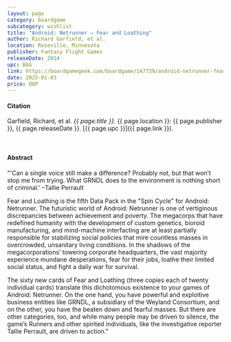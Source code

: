 ```yaml
---
layout: page
category: boardgame
subcategory: wishlist
title: "Android: Netrunner – Fear and Loathing"
author: Richard Garfield, et al.
location: Roseville, Minnesota
publisher: Fantasy Flight Games
releaseDate: 2014
upc: BGG
link: https://boardgamegeek.com/boardgame/147739/android-netrunner-fear-and-loathing
date: 2025-01-03
price: OOP
---
```


#### Citation

Garfield, Richard, et al. *{{ page.title }}.* {{ page.location }}: {{ page.publisher }}, {{ page.releaseDate }}. [{{ page.upc }}]({{ page.link }}).

<br>


#### Abstract

"'Can a single voice still make a difference? Probably not, but that won’t stop me from trying. What GRNDL does to the environment is nothing short of criminal.' –Tallie Perrault

Fear and Loathing is the fifth Data Pack in the "Spin Cycle" for Android: Netrunner. The futuristic world of Android: Netrunner is one of vertiginous discrepancies between achievement and poverty. The megacorps that have redefined humanity with the development of custom genetics, bioroid manufacturing, and mind-machine interfacting are at least partially responsible for stabilizing social policies that mire countless masses in overcrowded, unsanitary living conditions. In the shadows of the megacorporations’ towering corporate headquarters, the vast majority experience mundane desperations, fear for their jobs, loathe their limited social status, and fight a daily war for survival.

The sixty new cards of Fear and Loathing (three copies each of twenty individual cards) translate this dichotomous existence to your games of Android: Netrunner. On the one hand, you have powerful and exploitive business entities like GRNDL, a subsidiary of the Weyland Consortium, and on the other, you have the beaten down and fearful masses. But there are other categories, too, and while many people may be driven to silence, the game’s Runners and other spirited individuals, like the investigative reporter Tallie Perrault, are driven to action."
